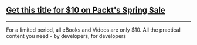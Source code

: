 ## [Get this title for $10 on Packt's Spring Sale](https://www.packt.com/B05034?utm_source=github&utm_medium=packt-github-repo&utm_campaign=spring_10_dollar_2022)
-----
For a limited period, all eBooks and Videos are only $10. All the practical content you need \- by developers, for developers

